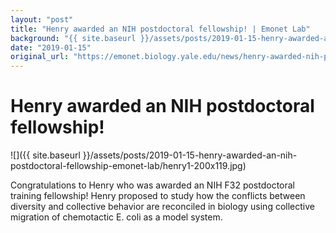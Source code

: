 ```yaml
---
layout: "post"
title: "Henry awarded an NIH postdoctoral fellowship! | Emonet Lab"
background: "{{ site.baseurl }}/assets/posts/2019-01-15-henry-awarded-an-nih-postdoctoral-fellowship-emonet-lab/henry1-200x119.jpg"
date: "2019-01-15"
original_url: "https://emonet.biology.yale.edu/news/henry-awarded-nih-postdoctoral-fellowship"
---
```

# Henry awarded an NIH postdoctoral fellowship!

![]({{ site.baseurl }}/assets/posts/2019-01-15-henry-awarded-an-nih-postdoctoral-fellowship-emonet-lab/henry1-200x119.jpg)

Congratulations to Henry who was awarded an NIH F32 postdoctoral training fellowship! Henry proposed to study how the conflicts between diversity and collective behavior are reconciled in biology using collective migration of chemotactic E. coli as a model system. 